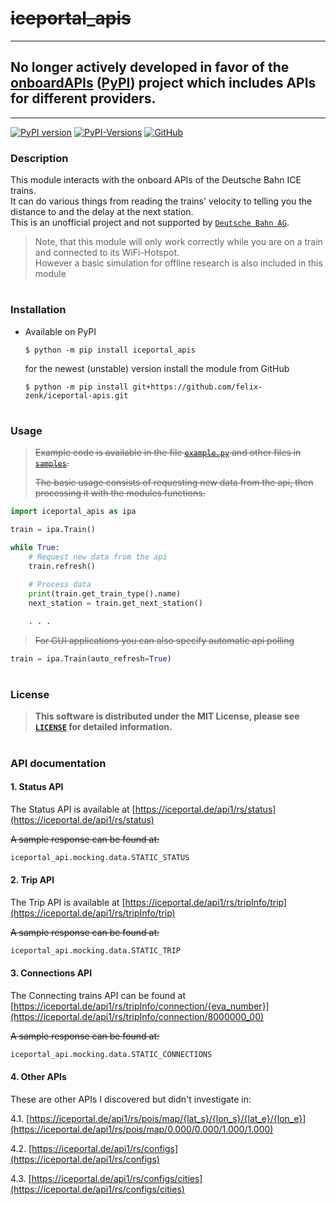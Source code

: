 # ~~iceportal_apis~~

---

No longer actively developed in favor of the [onboardAPIs](https://github.com/felix-zenk/onboardapis) ([PyPI](https://pypi.org/project/onboardapis)) project which includes APIs for different providers.
---

---


[![PyPI version](https://badge.fury.io/py/iceportal_apis.svg)](https://pypi.org/project/iceportal-apis)
[![PyPI-Versions](https://img.shields.io/pypi/pyversions/iceportal-apis)](https://pypi.org/project/iceportal-apis)
[![GitHub](https://img.shields.io/badge/license-MIT-green)](https://github.com/felix-zenk/iceportal-apis/blob/main/LICENSE)

### Description
This module interacts with the onboard APIs of the Deutsche Bahn ICE trains.\
It can do various things from reading the trains' velocity to telling you the distance to and the delay at the next station.\
This is an unofficial project and not supported by [`Deutsche Bahn AG`](https://www.deutschebahn.com/de/konzern).
> Note, that this module will only work correctly while you are on a train and connected to its WiFi-Hotspot.\
> However a basic simulation for offline research is also included in this module

#

### Installation
* Available on PyPI
    ```shell
    $ python -m pip install iceportal_apis
    ```
  for the newest (unstable) version install the module from GitHub
    ```shell
    $ python -m pip install git+https://github.com/felix-zenk/iceportal-apis.git
    ```

#

### Usage
> ~~Example code is available in the file [`example.py`](https://github.com/felix-zenk/iceportal-apis/blob/main/samples/example.py) and other files in [`samples`](https://github.com/felix-zenk/iceportal-apis/blob/main/samples).~~
>
> ~~The basic usage consists of requesting new data from the api, then processing it with the modules functions.~~

```python
import iceportal_apis as ipa

train = ipa.Train()

while True:
    # Request new data from the api
    train.refresh()
    
    # Process data
    print(train.get_train_type().name)
    next_station = train.get_next_station()

    . . .
```

> ~~For GUI applications you can also specify automatic api polling~~

```python
train = ipa.Train(auto_refresh=True)
```

#

### License
> **This software is distributed under the MIT License, please see [`LICENSE`](https://github.com/felix-zenk/iceportal-apis/blob/main/LICENSE) for detailed information.**

#

### <div id="api">API documentation</div>

#### 1. Status API
The Status API is available at [https://iceportal.de/api1/rs/status](https://iceportal.de/api1/rs/status)

~~A sample response can be found at:~~
```python
iceportal_api.mocking.data.STATIC_STATUS
```

#### 2. Trip API
The Trip API is available at [https://iceportal.de/api1/rs/tripInfo/trip](https://iceportal.de/api1/rs/tripInfo/trip)

~~A sample response can be found at:~~
```python
iceportal_api.mocking.data.STATIC_TRIP
```

#### 3. Connections API
The Connecting trains API can be found at [https://iceportal.de/api1/rs/tripInfo/connection/{eva_number}](https://iceportal.de/api1/rs/tripInfo/connection/8000000_00)

~~A sample response can be found at:~~
```python
iceportal_api.mocking.data.STATIC_CONNECTIONS
```


#### 4. Other APIs
These are other APIs I discovered but didn't investigate in:

4.1. [https://iceportal.de/api1/rs/pois/map/{lat_s}/{lon_s}/{lat_e}/{lon_e}](https://iceportal.de/api1/rs/pois/map/0.000/0.000/1.000/1.000)

4.2. [https://iceportal.de/api1/rs/configs](https://iceportal.de/api1/rs/configs)

4.3. [https://iceportal.de/api1/rs/configs/cities](https://iceportal.de/api1/rs/configs/cities)

#
